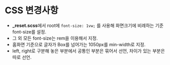 # CSS 변경사항

* **_reset.scss**에서 root에 `font-size: 1vw;` 를 사용해 화면크기에 비례하는 기준 font-size를  설정.
* 그 외 모든 font-size는 rem을 이용해서 지정.
* 홈화면 기준으로 글자가 Box를 넘어가는 1050px를 min-width로 지정.
* left, right로 구분해 놓은 부분에서 공통인 부분은 묶어서 선언, 차이가 있는 부분은 따로 선언.